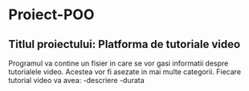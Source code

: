 # Proiect-POO
## Titlul proiectului: Platforma de tutoriale video
Programul va contine un fisier in care se vor gasi informatii despre tutorialele video. Acestea vor fi asezate in mai multe categorii. Fiecare tutorial video va avea:
-descriere
-durata
